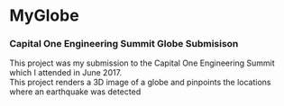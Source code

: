 # MyGlobe
### Capital One Engineering Summit Globe Submisison

This project was my submission to the Capital 
One Engineering Summit which I attended in June 2017.  
This project renders a 3D image of a globe and pinpoints the locations where an earthquake was detected
